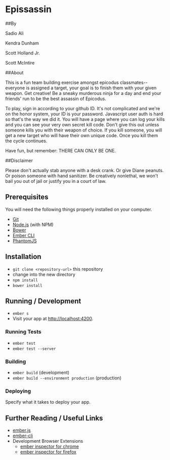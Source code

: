 # Epissassin

##By

Sadio Ali

Kendra Dunham

Scott Holland Jr.

Scott McIntire

##About

This is a fun team building exercise amongst epicodus classmates--everyone is assigned a target, your goal is to finish them with your given weapon. Get creative! Be a sneaky murderous ninja for a day and end your friends' run to be the best assassin of Epicodus.

To play, sign in according to your github ID. It's not complicated and we're on the honor system, your ID is your password. Javascript user auth is hard so that's the way we did it. You will have a page where you can log your kills and you can see your very own secret kill code. Don't give this out unless someone kills you with their weapon of choice. If you kill someone, you will get a new target who will have their own unique code. Once you kill them the cycle continues.

Have fun, but remember: THERE CAN ONLY BE ONE.

##Disclaimer

Please don't actually stab anyone with a desk crank. Or give Diane peanuts. Or poison someone with hand sanitizer. Be creatively nonlethal, we won't bail you out of jail or justify you in a court of law.

## Prerequisites

You will need the following things properly installed on your computer.

* [Git](http://git-scm.com/)
* [Node.js](http://nodejs.org/) (with NPM)
* [Bower](http://bower.io/)
* [Ember CLI](http://www.ember-cli.com/)
* [PhantomJS](http://phantomjs.org/)

## Installation

* `git clone <repository-url>` this repository
* change into the new directory
* `npm install`
* `bower install`

## Running / Development

* `ember s`
* Visit your app at [http://localhost:4200](http://localhost:4200).


### Running Tests

* `ember test`
* `ember test --server`

### Building

* `ember build` (development)
* `ember build --environment production` (production)

### Deploying

Specify what it takes to deploy your app.

## Further Reading / Useful Links

* [ember.js](http://emberjs.com/)
* [ember-cli](http://www.ember-cli.com/)
* Development Browser Extensions
  * [ember inspector for chrome](https://chrome.google.com/webstore/detail/ember-inspector/bmdblncegkenkacieihfhpjfppoconhi)
  * [ember inspector for firefox](https://addons.mozilla.org/en-US/firefox/addon/ember-inspector/)

